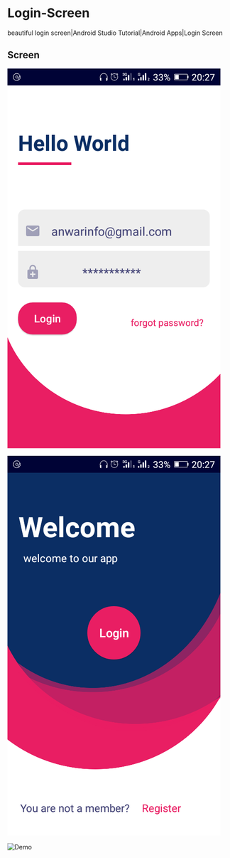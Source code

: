 # Login-Screen 
beautiful login screen|Android Studio Tutorial|Android Apps|Login Screen 

## Screen

![Screen1](capts/captr1.png)

![Screen2](capts/captr3.png)

![Demo](capts/cap2.gif) <br>

